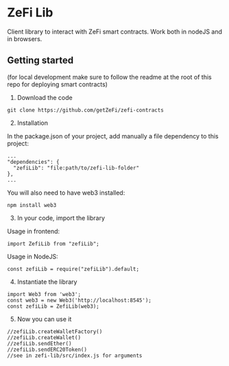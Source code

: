 # ZeFi Lib

Client library to interact with ZeFi smart contracts. Work both in nodeJS and in browsers.

## Getting started

(for local development make sure to follow the readme at the root of this repo for deploying smart contracts)

1. Download the code

```
git clone https://github.com/getZeFi/zefi-contracts
```

2. Installation

In the package.json of your project, add manually a file dependency to this project:

```
...
"dependencies": {
  "zefiLib": "file:path/to/zefi-lib-folder"
},
...
```

You will also need to have web3 installed:

```
npm install web3
```

3. In your code, import the library

Usage in frontend:

```
import ZefiLib from "zefiLib";
```

Usage in NodeJS:

```
const zefiLib = require("zefiLib").default;
```

4. Instantiate the library

```
import Web3 from 'web3';
const web3 = new Web3('http://localhost:8545');
const zefiLib = ZefiLib(web3);
```

5. Now you can use it

```
//zefiLib.createWalletFactory()
//zefiLib.createWallet()
//zefiLib.sendEther()
//zefiLib.sendERC20Token()
//see in zefi-lib/src/index.js for arguments
```
